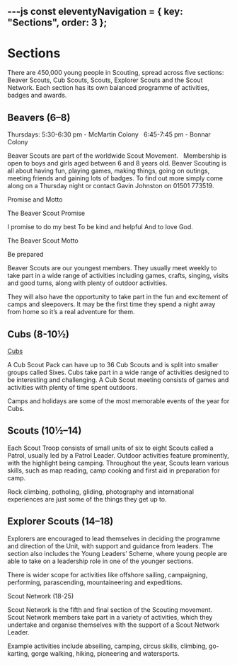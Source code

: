 ---js
const eleventyNavigation = {
	key: "Sections",
	order: 3
};
---

# Sections

There are 450,000 young people in Scouting, spread across five sections: Beaver Scouts, Cub Scouts, Scouts, Explorer Scouts and the Scout Network. Each section has its own balanced programme of activities, badges and awards.

## Beavers (6–8)


Thursdays: 5:30-6:30 pm - McMartin Colony   6:45-7:45 pm - Bonnar Colony


Beaver Scouts are part of the worldwide Scout Movement.   Membership is open to boys and girls aged between 6 and 8 years old.
Beaver Scouting is all about having fun, playing games, making things, going on outings, meeting friends and gaining lots of badges.
To find out more simply come along on a Thursday night or contact Gavin Johnston on 01501 773519.

Promise and Motto

The Beaver Scout Promise

I promise to do my best
To be kind and helpful
And to love God.

The Beaver Scout Motto

Be prepared

Beaver Scouts are our youngest members. They usually meet weekly to take part in a wide range of activities including games, crafts, singing, visits and good turns, along with plenty of outdoor activities.

They will also have the opportunity to take part in the fun and excitement of camps and sleepovers. It may be the first time they spend a night away from home so it’s a real adventure for them.

## Cubs (8-10½)

[Cubs](/cubs.html)

A Cub Scout Pack can have up to 36 Cub Scouts and is split into smaller groups called Sixes. Cubs take part in a wide range of activities designed to be interesting and challenging. A Cub Scout meeting consists of games and activities with plenty of time spent outdoors.

Camps and holidays are some of the most memorable events of the year for Cubs.

## Scouts (10½–14)


Each Scout Troop consists of small units of six to eight Scouts called a Patrol, usually led by a Patrol Leader. Outdoor activities feature prominently, with the highlight being camping. Throughout the year, Scouts learn various skills, such as map reading, camp cooking and first aid in preparation for camp.

Rock climbing, potholing, gliding, photography and international experiences are just some of the things they get up to.

## Explorer Scouts (14–18)


Explorers are encouraged to lead themselves in deciding the programme
and direction of the Unit, with support and guidance from leaders. The section also includes the Young Leaders’ Scheme, where young people are able to take on a leadership role in one of the younger sections.

There is wider scope for activities like offshore sailing, campaigning, performing, parascending, mountaineering and expeditions.

Scout Network (18-25)


Scout Network is the fifth and final section of the Scouting movement. Scout Network members take part in a variety of activities, which they undertake and organise themselves with the support of a Scout Network Leader.

Example activities include abseiling, camping, circus skills, climbing, go-karting, gorge walking, hiking, pioneering and watersports.